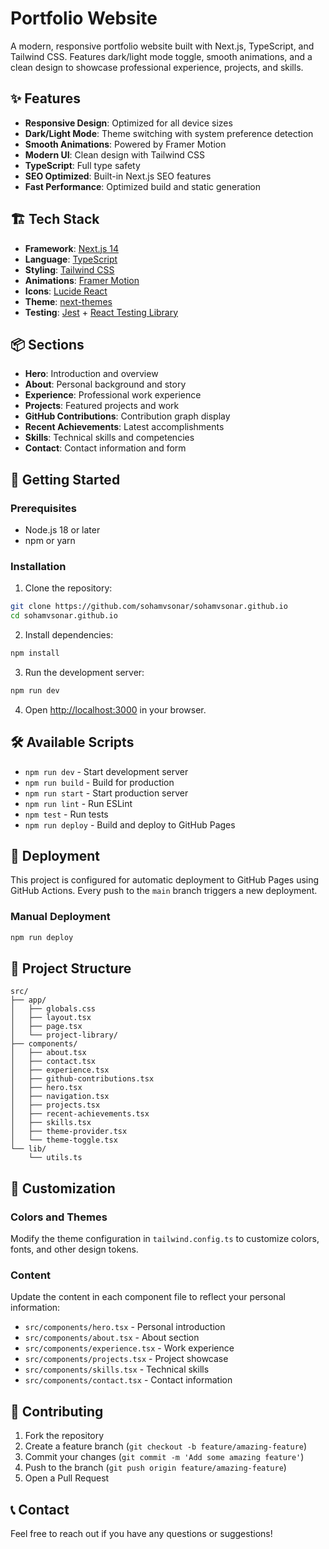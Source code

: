 # Portfolio Website

A modern, responsive portfolio website built with Next.js, TypeScript, and Tailwind CSS. Features dark/light mode toggle, smooth animations, and a clean design to showcase professional experience, projects, and skills.

## ✨ Features

- **Responsive Design**: Optimized for all device sizes
- **Dark/Light Mode**: Theme switching with system preference detection
- **Smooth Animations**: Powered by Framer Motion
- **Modern UI**: Clean design with Tailwind CSS
- **TypeScript**: Full type safety
- **SEO Optimized**: Built-in Next.js SEO features
- **Fast Performance**: Optimized build and static generation

## 🏗️ Tech Stack

- **Framework**: [Next.js 14](https://nextjs.org/)
- **Language**: [TypeScript](https://www.typescriptlang.org/)
- **Styling**: [Tailwind CSS](https://tailwindcss.com/)
- **Animations**: [Framer Motion](https://www.framer.com/motion/)
- **Icons**: [Lucide React](https://lucide.dev/)
- **Theme**: [next-themes](https://github.com/pacocoursey/next-themes)
- **Testing**: [Jest](https://jestjs.io/) + [React Testing Library](https://testing-library.com/)

## 📦 Sections

- **Hero**: Introduction and overview
- **About**: Personal background and story
- **Experience**: Professional work experience
- **Projects**: Featured projects and work
- **GitHub Contributions**: Contribution graph display
- **Recent Achievements**: Latest accomplishments
- **Skills**: Technical skills and competencies
- **Contact**: Contact information and form

## 🚀 Getting Started

### Prerequisites

- Node.js 18 or later
- npm or yarn

### Installation

1. Clone the repository:
```bash
git clone https://github.com/sohamvsonar/sohamvsonar.github.io
cd sohamvsonar.github.io
```

2. Install dependencies:
```bash
npm install
```

3. Run the development server:
```bash
npm run dev
```

4. Open [http://localhost:3000](http://localhost:3000) in your browser.

## 🛠️ Available Scripts

- `npm run dev` - Start development server
- `npm run build` - Build for production
- `npm run start` - Start production server
- `npm run lint` - Run ESLint
- `npm test` - Run tests
- `npm run deploy` - Build and deploy to GitHub Pages

## 🚀 Deployment

This project is configured for automatic deployment to GitHub Pages using GitHub Actions. Every push to the `main` branch triggers a new deployment.

### Manual Deployment

```bash
npm run deploy
```


## 📁 Project Structure

```
src/
├── app/
│   ├── globals.css
│   ├── layout.tsx
│   ├── page.tsx
│   └── project-library/
├── components/
│   ├── about.tsx
│   ├── contact.tsx
│   ├── experience.tsx
│   ├── github-contributions.tsx
│   ├── hero.tsx
│   ├── navigation.tsx
│   ├── projects.tsx
│   ├── recent-achievements.tsx
│   ├── skills.tsx
│   ├── theme-provider.tsx
│   └── theme-toggle.tsx
└── lib/
    └── utils.ts
```

## 🎨 Customization

### Colors and Themes

Modify the theme configuration in `tailwind.config.ts` to customize colors, fonts, and other design tokens.

### Content

Update the content in each component file to reflect your personal information:

- `src/components/hero.tsx` - Personal introduction
- `src/components/about.tsx` - About section
- `src/components/experience.tsx` - Work experience
- `src/components/projects.tsx` - Project showcase
- `src/components/skills.tsx` - Technical skills
- `src/components/contact.tsx` - Contact information

## 🤝 Contributing

1. Fork the repository
2. Create a feature branch (`git checkout -b feature/amazing-feature`)
3. Commit your changes (`git commit -m 'Add some amazing feature'`)
4. Push to the branch (`git push origin feature/amazing-feature`)
5. Open a Pull Request

## 📞 Contact

Feel free to reach out if you have any questions or suggestions!
